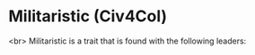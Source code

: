 # Militaristic (Civ4Col)

&lt;br&gt;
Militaristic is a trait that is found with the following leaders: